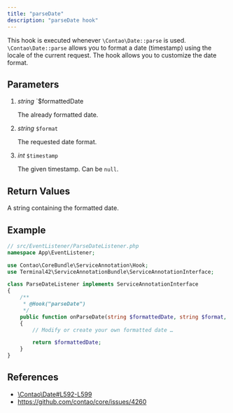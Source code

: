 ```yaml
---
title: "parseDate"
description: "parseDate hook"
---
```



This hook is executed whenever `\Contao\Date::parse` is used. `\Contao\Date::parse`
allows you to format a date (timestamp) using the locale of the current request.
The hook allows you to customize the date format.


## Parameters

1. *string* `$formattedDate

    The already formatted date.

2. *string* `$format`

    The requested date format.

3. *int* `$timestamp`

    The given timestamp. Can be `null`.


## Return Values

A string containing the formatted date.


## Example

```php
// src/EventListener/ParseDateListener.php
namespace App\EventListener;

use Contao\CoreBundle\ServiceAnnotation\Hook;
use Terminal42\ServiceAnnotationBundle\ServiceAnnotationInterface;

class ParseDateListener implements ServiceAnnotationInterface
{
    /**
     * @Hook("parseDate")
     */
    public function onParseDate(string $formattedDate, string $format, ?int $timestamp): string
    {
        // Modify or create your own formatted date …

        return $formattedDate;
    }
}
```


## References

* [\Contao\Date#L592-L599](https://github.com/contao/contao/blob/4.7.6/core-bundle/src/Resources/contao/library/Contao/Date.php#L592-L599)
* https://github.com/contao/core/issues/4260
